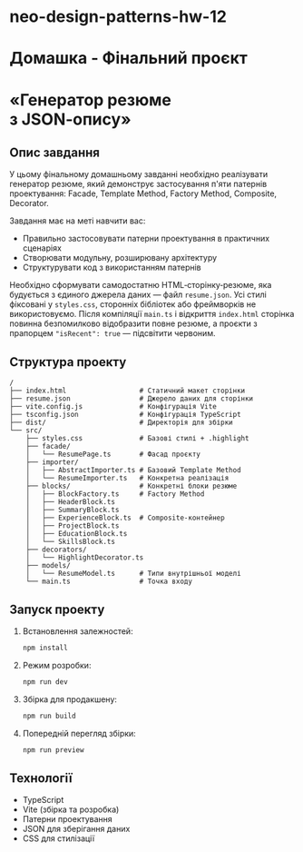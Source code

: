 # neo-design-patterns-hw-12

# Домашка - Фінальний проєкт

# «Генератор резюме з JSON‑опису»

## Опис завдання

У цьому фінальному домашньому завданні необхідно реалізувати генератор резюме, який демонструє застосування п'яти патернів проектування: Facade, Template Method, Factory Method, Composite, Decorator.

Завдання має на меті навчити вас:

- Правильно застосовувати патерни проектування в практичних сценаріях
- Створювати модульну, розширювану архітектуру
- Структурувати код з використанням патернів

Необхідно сформувати самодостатню HTML‑сторінку‑резюме, яка будується з єдиного джерела даних — файл `resume.json`. Усі стилі фіксовані у `styles.css`, сторонніх бібліотек або фреймворків не використовуємо. Після компіляції `main.ts` і відкриття `index.html` сторінка повинна безпомилково відобразити повне резюме, а проєкти з прапорцем `"isRecent": true` — підсвітити червоним.

## Структура проекту

```
/
├── index.html                  # Статичний макет сторінки
├── resume.json                 # Джерело даних для сторінки
├── vite.config.js              # Конфігурація Vite
├── tsconfig.json               # Конфігурація TypeScript
├── dist/                       # Директорія для збірки
└── src/
    ├── styles.css              # Базові стилі + .highlight
    ├── facade/
    │   └── ResumePage.ts       # Фасад проєкту
    ├── importer/
    │   ├── AbstractImporter.ts # Базовий Template Method
    │   └── ResumeImporter.ts   # Конкретна реалізація
    ├── blocks/                 # Конкретні блоки резюме
    │   ├── BlockFactory.ts     # Factory Method
    │   ├── HeaderBlock.ts
    │   ├── SummaryBlock.ts
    │   ├── ExperienceBlock.ts  # Composite‑контейнер
    │   ├── ProjectBlock.ts
    │   ├── EducationBlock.ts
    │   └── SkillsBlock.ts
    ├── decorators/
    │   └── HighlightDecorator.ts
    ├── models/
    │   └── ResumeModel.ts      # Типи внутрішньої моделі
    └── main.ts                 # Точка входу
```

## Запуск проекту

1. Встановлення залежностей:

   ```bash
   npm install
   ```

2. Режим розробки:

   ```bash
   npm run dev
   ```

3. Збірка для продакшену:

   ```bash
   npm run build
   ```

4. Попередній перегляд збірки:
   ```bash
   npm run preview
   ```

## Технології

- TypeScript
- Vite (збірка та розробка)
- Патерни проектування
- JSON для зберігання даних
- CSS для стилізації
